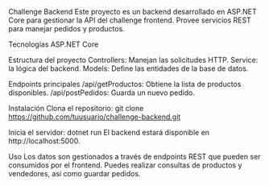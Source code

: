 Challenge Backend
Este proyecto es un backend desarrollado en ASP.NET Core para gestionar la API del challenge frontend. Provee servicios REST para manejar pedidos y productos.

Tecnologías
ASP.NET Core

Estructura del proyecto
Controllers: Manejan las solicitudes HTTP.
Service: la lógica del backend.
Models: Define las entidades de la base de datos.

Endpoints principales
/api/getProductos: Obtiene la lista de productos disponibles.
/api/postPedidos: Guarda un nuevo pedido.

Instalación
Clona el repositorio:
git clone https://github.com/tuusuario/challenge-backend.git

Inicia el servidor:
dotnet run
El backend estará disponible en http://localhost:5000.

Uso
Los datos son gestionados a través de endpoints REST que pueden ser consumidos por el frontend.
Puedes realizar consultas de productos y vendedores, así como guardar pedidos.

